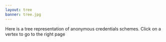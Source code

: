 ```yaml
---
layout: tree
banner: tree.jpg
---
```


Here is a tree representation of anonymous credentials schemes. Click on a vertex to go to the right page

<style>

<style>

.node circle {
  fill: #d2c7c7;
  stroke: steelblue;
  stroke-width: 2px;
}

.node text {
    font: 12px sans-serif;
    fill: #ffffff;
}

.node--internal circle {
  fill: #555;
}

.link {
  fill: none;
  stroke: #434648;
  stroke-width: 3px;
}

form {
  font-family: "Helvetica Neue", Helvetica, Arial, sans-serif;
  position: absolute;
  left: 5px;
  top: 5px;
}

label {
  display: block;
}

</style>
<svg width="500" height="500"></svg>
<script src="https://d3js.org/d3.v4.min.js"></script>
<script src="./tree_data.js"></script>
<script>

function diagonal(d) {
  return "M" + d.y + "," + d.x
      + "C" + (d.parent.y + 100) + "," + d.x
      + " " + (d.parent.y + 100) + "," + d.parent.x
      + " " + d.parent.y + "," + d.parent.x;
}


var svg = d3.select("svg"),
    width = +svg.attr("width"),
    height = +svg.attr("height"),
    g = svg.append("g").attr("transform", "translate(40,0)");

// declares a tree layout and assigns the size
var cluster = d3.cluster()
    .size([height, width - 70]);

//  assigns the data to a hierarchy using parent-child relationships
var nodes = d3.hierarchy(treeData);

// maps the node data to the tree layout
// assigns x and y
cluster(nodes);

var link = g.selectAll(".link")
    .data(nodes.descendants().slice(1))
    .enter().append("path")
    .attr("class", "link")
    .attr("d", diagonal);

// adds each node as a group
  var node = g.selectAll(".node")
      .data(nodes.descendants())
    .enter().append("g")
      .attr("class", function(d) { return "node" + (d.children ? " node--internal" : " node--leaf"); })
      .attr("transform", function(d) { return "translate(" + d.y + "," + d.x + ")"; });

// adds the circle and the link to the node
node.append("a")
    .attr("xlink:href", function(d) { return d.data.url; })
    .append("circle")
    .attr("r", 5);

// adds the text to the node
node.append("text")
    .attr("dy", 3)
    .attr("x", function(d) { return d.children ? -8 : 8; })
    .style("text-anchor", function(d) { return d.children ? "end" : "start"; })
    .text(function(d) { return d.data.name; });

</script>
